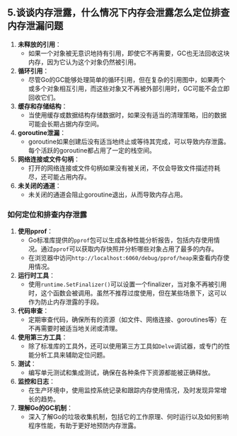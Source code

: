 ## 5.谈谈内存泄露，什么情况下内存会泄露怎么定位排查内存泄漏问题

1. **未释放的引用**：
   - 如果一个对象被无意识地持有引用，即使它不再需要，GC也无法回收这块内存，因为它认为这个对象仍然被引用。
2. **循环引用**：
   - 尽管Go的GC能够处理简单的循环引用，但在复杂的引用图中，如果两个或多个对象相互引用，而这些对象又不再被外部引用时，GC可能不会立即回收它们。
3. **缓存和存储结构**：
   - 当使用缓存或数据结构存储数据时，如果没有适当的清理策略，旧的数据可能会长期占据内存空间。
4. **goroutine泄漏**：
   - goroutine如果创建后没有适当地终止或等待其完成，可以导致内存泄露。每个活跃的goroutine都占用了一定的栈空间。
5. **网络连接或文件句柄**：
   - 打开的网络连接或文件句柄如果没有被关闭，不仅会导致文件描述符耗尽，还可能占用内存。
6. **未关闭的通道**：
   - 未关闭的通道会阻止goroutine退出，从而导致内存占用。

### 如何定位和排查内存泄露

1. **使用pprof**：
   - Go标准库提供的`pprof`包可以生成各种性能分析报告，包括内存使用情况。通过`pprof`可以获取内存快照并分析哪些对象占用了最多的内存。
   - 在浏览器中访问`http://localhost:6060/debug/pprof/heap`来查看内存使用情况。
2. **运行时工具**：
   - 使用`runtime.SetFinalizer()`可以设置一个finalizer，当对象不再被引用时，这个函数会被调用。虽然不推荐过度使用，但在某些场景下，这可以作为防止内存泄露的手段。
3. **代码审查**：
   - 定期审查代码，确保所有的资源（如文件、网络连接、goroutines等）在不再需要时被适当地关闭或清理。
4. **使用第三方工具**：
   - 除了标准库的工具外，还可以使用第三方工具如`Delve`调试器，或专门的性能分析工具来辅助定位问题。
5. **测试**：
   - 编写单元测试和集成测试，确保在各种条件下资源都能被正确释放。
6. **监控和日志**：
   - 在生产环境中，使用监控系统记录和跟踪内存使用情况，及时发现异常增长的趋势。
7. **理解Go的GC机制**：
   - 深入了解Go的垃圾收集机制，包括它的工作原理、何时运行以及如何影响程序性能，有助于更好地预防内存泄露。

